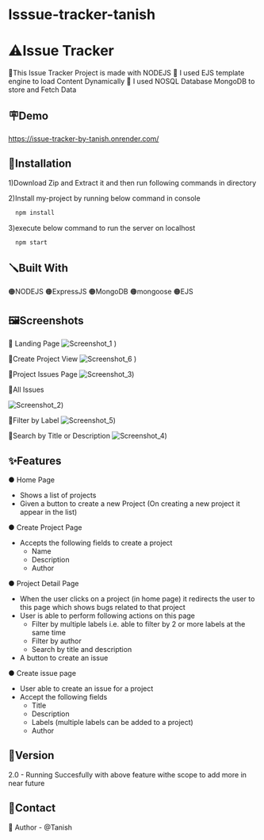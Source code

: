 # Isssue-tracker-tanish

# ⚠️Issue Tracker

🔴This Issue Tracker Project is made with NODEJS 
🔴 I used EJS template engine to load Content Dynamically 
🔴 I used NOSQL Database MongoDB to store and Fetch Data  

## 🪧Demo
https://issue-tracker-by-tanish.onrender.com/



## 📐Installation
1)Download Zip and Extract it and then run following commands in directory

2)Install my-project by running below command in console
```bash
  npm install
```
3)execute below command to run the server on localhost
```bash
  npm start
```
## 🪛Built With
🟠NODEJS 🟠ExpressJS 🟠MongoDB 🟠mongoose 🟠EJS 
## 🖼️Screenshots
🔴 Landing Page
![Screenshot_1](https://github.com/Tanish02/Issue-tracker-tanish/assets/68606255/89fbbace-1f80-41e8-8106-956e25a47d99)
)

🔴Create Project View
![Screenshot_6](https://github.com/Tanish02/Issue-tracker-tanish/assets/68606255/70c65ab3-3614-4e3c-be3d-e0f7dd79448a)
)

🔴Project Issues Page
![Screenshot_3](https://github.com/Tanish02/Issue-tracker-tanish/assets/68606255/77c0edc9-41d9-4c3b-ad4b-19887c19ff4d))

🔴All Issues 

![Screenshot_2](https://github.com/Tanish02/Issue-tracker-tanish/assets/68606255/88eae1dd-daa0-44c4-a75d-150d7a7a27de))

🔴Filter by Label
![Screenshot_5](https://github.com/Tanish02/Issue-tracker-tanish/assets/68606255/fad2387d-bc11-4c8b-8176-b30db76decc3))

🔴Search by Title or Description
![Screenshot_4](https://github.com/Tanish02/Issue-tracker-tanish/assets/68606255/85146637-fa5a-4832-a03f-bf327a8203fa))

## ✨Features

● Home Page
 
  * Shows a list of projects
  * Given a button to create a new Project (On creating a new project it
    appear in the list)
    
● Create Project Page
  * Accepts the following fields to create a project
    * Name
    * Description
    * Author
  
● Project Detail Page
  * When the user clicks on a project (in home page) it redirects the user to this
    page which shows bugs related to that project
  * User is able to perform following actions on this page
    * Filter by multiple labels i.e. able to filter by 2 or more
      labels at the same time
    * Filter by author
    * Search by title and description
  * A button to create an issue

● Create issue page
  * User able to create an issue for a project
  * Accept the following fields
    * Title
    * Description
    * Labels (multiple labels can be added to a project)
    * Author

## 🚦Version
2.0 - Running Succesfully with above feature withe scope to add more in near future
## 👦Contact
🔗 Author - @Tanish


